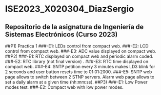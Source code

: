 # ISE2023_X020304_DiazSergio
## Repositorio de la asignatura de Ingeniería de Sistemas Electrónicos (Curso 2023)

##P1) Practica 1
    ###-E1: LEDs control from compact web.
    ###-E2: LCD control from compact web.
    ###-E3:  ADC value displayed on compact web.
##P2)
    ###-E1: RTC displayed on compact web and periodic alarm coded.
    ###-E2: RTC library (not final version) .
    ###-E3: RTC time displayed on compact web.
    ###-E4: SNTP petition every 3 minutes makes LD3 blink for 2 seconds and user button
         resets time to 01:01:2000.
    ###-E5: SNTP web page allows to switch between 2 STNP servers.
         Alarm web page allows to set a daily alarm at a given time (hh:mm:ss).
##P3)
    ###-E1: Low Power modes test.
    ###-E2: Compact web with low power modes.
